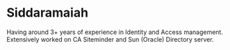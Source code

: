 # Siddaramaiah
Having around 3+ years of experience in Identity and Access management. Extensively worked on CA Siteminder and Sun (Oracle) Directory server.
